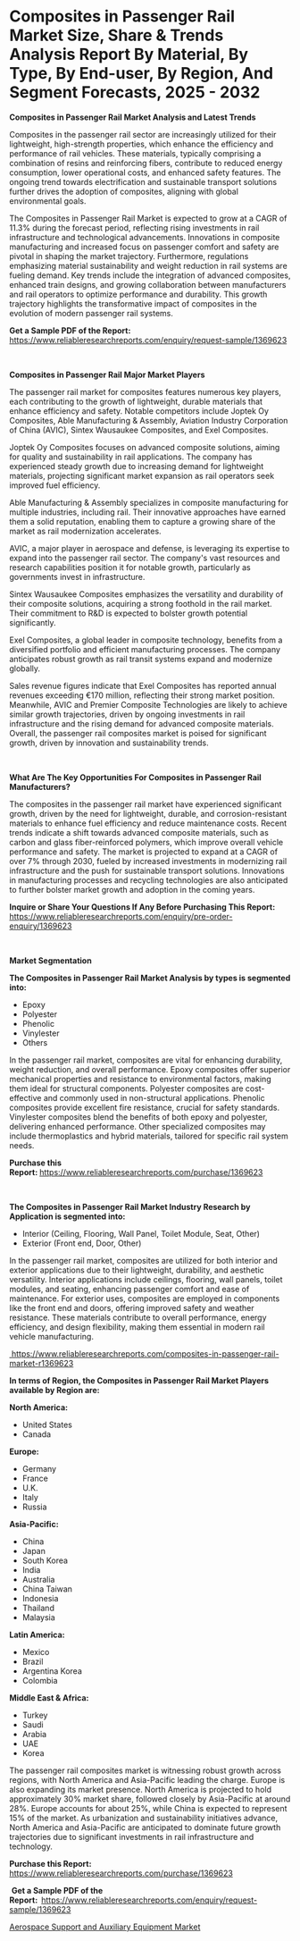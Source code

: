 <p><h1>Composites in Passenger Rail Market Size, Share & Trends Analysis Report By Material, By Type, By End-user, By Region, And Segment Forecasts, 2025 - 2032</h1></p><p><strong>Composites in Passenger Rail Market Analysis and Latest Trends</strong></p>
<p><p>Composites in the passenger rail sector are increasingly utilized for their lightweight, high-strength properties, which enhance the efficiency and performance of rail vehicles. These materials, typically comprising a combination of resins and reinforcing fibers, contribute to reduced energy consumption, lower operational costs, and enhanced safety features. The ongoing trend towards electrification and sustainable transport solutions further drives the adoption of composites, aligning with global environmental goals.</p><p>The Composites in Passenger Rail Market is expected to grow at a CAGR of 11.3% during the forecast period, reflecting rising investments in rail infrastructure and technological advancements. Innovations in composite manufacturing and increased focus on passenger comfort and safety are pivotal in shaping the market trajectory. Furthermore, regulations emphasizing material sustainability and weight reduction in rail systems are fueling demand. Key trends include the integration of advanced composites, enhanced train designs, and growing collaboration between manufacturers and rail operators to optimize performance and durability. This growth trajectory highlights the transformative impact of composites in the evolution of modern passenger rail systems.</p></p>
<p><strong>Get a Sample PDF of the Report:&nbsp;</strong> <a href="https://www.reliableresearchreports.com/enquiry/request-sample/1369623?utm_campaign=3214&utm_medium=2&utm_source=Github&utm_content=ia&utm_term=22032025&utm_id=composites-in-passenger-rail">https://www.reliableresearchreports.com/enquiry/request-sample/1369623</a></p>
<p>&nbsp;</p>
<p><strong>Composites in Passenger Rail Major Market Players</strong></p>
<p><p>The passenger rail market for composites features numerous key players, each contributing to the growth of lightweight, durable materials that enhance efficiency and safety. Notable competitors include Joptek Oy Composites, Able Manufacturing & Assembly, Aviation Industry Corporation of China (AVIC), Sintex Wausaukee Composites, and Exel Composites.</p><p>Joptek Oy Composites focuses on advanced composite solutions, aiming for quality and sustainability in rail applications. The company has experienced steady growth due to increasing demand for lightweight materials, projecting significant market expansion as rail operators seek improved fuel efficiency.</p><p>Able Manufacturing & Assembly specializes in composite manufacturing for multiple industries, including rail. Their innovative approaches have earned them a solid reputation, enabling them to capture a growing share of the market as rail modernization accelerates.</p><p>AVIC, a major player in aerospace and defense, is leveraging its expertise to expand into the passenger rail sector. The company's vast resources and research capabilities position it for notable growth, particularly as governments invest in infrastructure.</p><p>Sintex Wausaukee Composites emphasizes the versatility and durability of their composite solutions, acquiring a strong foothold in the rail market. Their commitment to R&D is expected to bolster growth potential significantly.</p><p>Exel Composites, a global leader in composite technology, benefits from a diversified portfolio and efficient manufacturing processes. The company anticipates robust growth as rail transit systems expand and modernize globally.</p><p>Sales revenue figures indicate that Exel Composites has reported annual revenues exceeding €170 million, reflecting their strong market position. Meanwhile, AVIC and Premier Composite Technologies are likely to achieve similar growth trajectories, driven by ongoing investments in rail infrastructure and the rising demand for advanced composite materials. Overall, the passenger rail composites market is poised for significant growth, driven by innovation and sustainability trends.</p></p>
<p>&nbsp;</p>
<p><strong>What Are The Key Opportunities For Composites in Passenger Rail Manufacturers?</strong></p>
<p><p>The composites in the passenger rail market have experienced significant growth, driven by the need for lightweight, durable, and corrosion-resistant materials to enhance fuel efficiency and reduce maintenance costs. Recent trends indicate a shift towards advanced composite materials, such as carbon and glass fiber-reinforced polymers, which improve overall vehicle performance and safety. The market is projected to expand at a CAGR of over 7% through 2030, fueled by increased investments in modernizing rail infrastructure and the push for sustainable transport solutions. Innovations in manufacturing processes and recycling technologies are also anticipated to further bolster market growth and adoption in the coming years.</p></p>
<p><strong>Inquire or Share Your Questions If Any Before Purchasing This Report:</strong> <a href="https://www.reliableresearchreports.com/enquiry/pre-order-enquiry/1369623?utm_campaign=3214&utm_medium=2&utm_source=Github&utm_content=ia&utm_term=22032025&utm_id=composites-in-passenger-rail">https://www.reliableresearchreports.com/enquiry/pre-order-enquiry/1369623</a></p>
<p>&nbsp;</p>
<p><strong>Market Segmentation</strong></p>
<p><strong>The Composites in Passenger Rail Market Analysis by types is segmented into:</strong></p>
<p><ul><li>Epoxy</li><li>Polyester</li><li>Phenolic</li><li>Vinylester</li><li>Others</li></ul></p>
<p><p>In the passenger rail market, composites are vital for enhancing durability, weight reduction, and overall performance. Epoxy composites offer superior mechanical properties and resistance to environmental factors, making them ideal for structural components. Polyester composites are cost-effective and commonly used in non-structural applications. Phenolic composites provide excellent fire resistance, crucial for safety standards. Vinylester composites blend the benefits of both epoxy and polyester, delivering enhanced performance. Other specialized composites may include thermoplastics and hybrid materials, tailored for specific rail system needs.</p></p>
<p><strong>Purchase this Report:&nbsp;</strong><a href="https://www.reliableresearchreports.com/purchase/1369623?utm_campaign=3214&utm_medium=2&utm_source=Github&utm_content=ia&utm_term=22032025&utm_id=composites-in-passenger-rail">https://www.reliableresearchreports.com/purchase/1369623</a></p>
<p>&nbsp;</p>
<p><strong>The Composites in Passenger Rail Market Industry Research by Application is segmented into:</strong></p>
<p><ul><li>Interior (Ceiling, Flooring, Wall Panel, Toilet Module, Seat, Other)</li><li>Exterior (Front end, Door, Other)</li></ul></p>
<p><p>In the passenger rail market, composites are utilized for both interior and exterior applications due to their lightweight, durability, and aesthetic versatility. Interior applications include ceilings, flooring, wall panels, toilet modules, and seating, enhancing passenger comfort and ease of maintenance. For exterior uses, composites are employed in components like the front end and doors, offering improved safety and weather resistance. These materials contribute to overall performance, energy efficiency, and design flexibility, making them essential in modern rail vehicle manufacturing.</p></p>
<p><a href="https://www.reliableresearchreports.com/composites-in-passenger-rail-market-r1369623?utm_campaign=3214&utm_medium=2&utm_source=Github&utm_content=ia&utm_term=22032025&utm_id=composites-in-passenger-rail">&nbsp;https://www.reliableresearchreports.com/composites-in-passenger-rail-market-r1369623</a></p>
<p><strong>In terms of Region, the Composites in Passenger Rail Market Players available by Region are:</strong></p>
<p>
    <p> <strong> North America: </strong>
        <ul>
            <li>United States</li>
            <li>Canada</li>
        </ul>
        </p> 
    <p> <strong> Europe: </strong>
        <ul>
            <li>Germany</li>
            <li>France</li>
            <li>U.K.</li>
            <li>Italy</li>
            <li>Russia</li>
        </ul>
        </p> 
    <p> <strong> Asia-Pacific: </strong>
        <ul>
            <li>China</li>
            <li>Japan</li>
            <li>South Korea</li>
            <li>India</li>
            <li>Australia</li>
            <li>China Taiwan</li>
            <li>Indonesia</li>
            <li>Thailand</li>
            <li>Malaysia</li>
        </ul>
        </p> 
    <p> <strong> Latin America: </strong>
        <ul>
            <li>Mexico</li>
            <li>Brazil</li>
            <li>Argentina Korea</li>
            <li>Colombia</li>
        </ul>
        </p> 
    <p> <strong> Middle East & Africa: </strong>
        <ul>
            <li>Turkey</li>
            <li>Saudi</li>
            <li>Arabia</li>
            <li>UAE</li>
            <li>Korea</li>
        </ul>
    </p>
    </p>
<p><p>The passenger rail composites market is witnessing robust growth across regions, with North America and Asia-Pacific leading the charge. Europe is also expanding its market presence. North America is projected to hold approximately 30% market share, followed closely by Asia-Pacific at around 28%. Europe accounts for about 25%, while China is expected to represent 15% of the market. As urbanization and sustainability initiatives advance, North America and Asia-Pacific are anticipated to dominate future growth trajectories due to significant investments in rail infrastructure and technology.</p></p>
<p><strong>Purchase this Report: </strong><a href="https://www.reliableresearchreports.com/purchase/1369623?utm_campaign=3214&utm_medium=2&utm_source=Github&utm_content=ia&utm_term=22032025&utm_id=composites-in-passenger-rail">https://www.reliableresearchreports.com/purchase/1369623</a></p>
<p>&nbsp;<strong>Get a Sample PDF of the Report:&nbsp;&nbsp;</strong><a href="https://www.reliableresearchreports.com/enquiry/request-sample/1369623?utm_campaign=3214&utm_medium=2&utm_source=Github&utm_content=ia&utm_term=22032025&utm_id=composites-in-passenger-rail">https://www.reliableresearchreports.com/enquiry/request-sample/1369623</a></p>
<p><strong></strong></p>
<p><p><a href="https://github.com/shopovdjondo/Market-Research-Report-List-1/blob/main/aerospace-support-and-auxiliary-equipment-market.md?utm_campaign=3214&utm_medium=2&utm_source=Github&utm_content=ia&utm_term=22032025&utm_id=composites-in-passenger-rail">Aerospace Support and Auxiliary Equipment Market</a></p></p>
